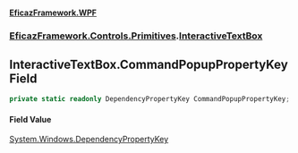 #### [EficazFramework.WPF](EficazFrameworkWPF.md 'EficazFramework WPF')
### [EficazFramework.Controls.Primitives](EficazFrameworkWPF.md#EficazFramework.Controls.Primitives 'EficazFramework.Controls.Primitives').[InteractiveTextBox](EficazFramework.Controls.Primitives/InteractiveTextBox.md 'EficazFramework.Controls.Primitives.InteractiveTextBox')

## InteractiveTextBox.CommandPopupPropertyKey Field

```csharp
private static readonly DependencyPropertyKey CommandPopupPropertyKey;
```

#### Field Value
[System.Windows.DependencyPropertyKey](https://docs.microsoft.com/en-us/dotnet/api/System.Windows.DependencyPropertyKey 'System.Windows.DependencyPropertyKey')